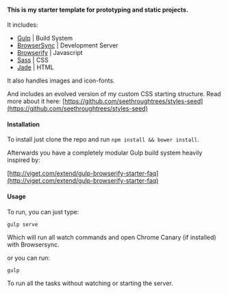 #### This is my starter template for prototyping and static projects.

It includes:

- [Gulp](http://gulpjs.com/) | Build System
- [BrowserSync](http://www.browsersync.io/) | Development Server
- [Browserify](http://browserify.org/) | Javascript
- [Sass](http://sass-lang.com/) | CSS
- [Jade](http://jade-lang.com/) | HTML


It also handles images and icon-fonts.

And includes an evolved version of my custom CSS starting structure.  Read more about it here:
[https://github.com/seethroughtrees/styles-seed](https://github.com/seethroughtrees/styles-seed)

#### Installation

To install just clone the repo and run ```npm install && bower install```.

Afterwards you have a completely modular Gulp build system heavily inspired by:

[http://viget.com/extend/gulp-browserify-starter-faq](http://viget.com/extend/gulp-browserify-starter-faq)

#### Usage

To run, you can just type:

```gulp serve```

Which will run all watch commands and open Chrome Canary (if installed) with Browsersync.

or you can run:

```gulp```

To run all the tasks without watching or starting the server.

